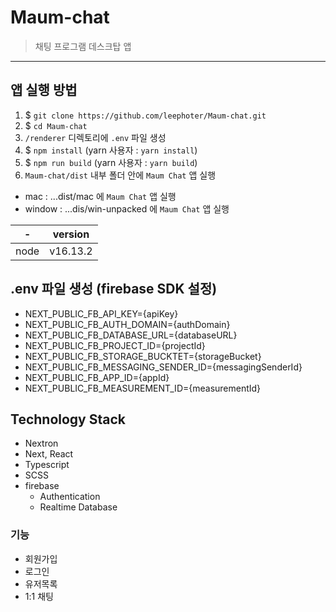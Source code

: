 # Maum-chat

> 채팅 프로그램 데스크탑 앱

---

## 앱 실행 방법

1. $ `git clone https://github.com/leephoter/Maum-chat.git`
2. $ `cd Maum-chat`
3. `/renderer` 디렉토리에 `.env` 파일 생성
4. $ `npm install` (yarn 사용자 : `yarn install`)
5. $ `npm run build` (yarn 사용자 : `yarn build`)
6. `Maum-chat/dist` 내부 폴더 안에 `Maum Chat` 앱 실행

- mac : ...dist/mac 에 `Maum Chat` 앱 실행
- window : ...dis/win-unpacked 에 `Maum Chat` 앱 실행

| -    | version  |
| ---- | -------- |
| node | v16.13.2 |

## .env 파일 생성 (firebase SDK 설정)

- NEXT_PUBLIC_FB_API_KEY={apiKey}
- NEXT_PUBLIC_FB_AUTH_DOMAIN={authDomain}
- NEXT_PUBLIC_FB_DATABASE_URL={databaseURL}
- NEXT_PUBLIC_FB_PROJECT_ID={projectId}
- NEXT_PUBLIC_FB_STORAGE_BUCKTET={storageBucket}
- NEXT_PUBLIC_FB_MESSAGING_SENDER_ID={messagingSenderId}
- NEXT_PUBLIC_FB_APP_ID={appId}
- NEXT_PUBLIC_FB_MEASUREMENT_ID={measurementId}

## Technology Stack
- Nextron
- Next, React
- Typescript
- SCSS
- firebase
  - Authentication
  - Realtime Database

### 기능
- 회원가입
- 로그인
- 유저목록
- 1:1 채팅
